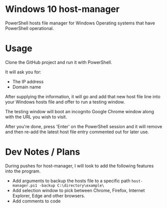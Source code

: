 # Windows 10 host-manager
PowerShell hosts file manager for Windows Operating systems that have PowerShell operational.

# Usage

Clone the GitHub project and run it with PowerShell.

It will ask you for:
- The IP address
- Domain name

After supplying the information, it will go and add that new host file line into your Windows hosts file and offer to run a testing window.

The testing window will boot an incognito Google Chrome window along with the URL you wish to visit.

After you're done, press 'Enter' on the PowerShell session and it will remove and then re-add the latest host file entry commented out for later use.

# Dev Notes / Plans

During pushes for host-manager, I will look to add the following features into the program.

- Add arguments to backup the hosts file to a specific path `host-manager.ps1 -backup C:\directory\example\`
- Add selection window to pick between Chrome, Firefox, Internet Explorer, Edge and other browsers.
- Add comments to code
